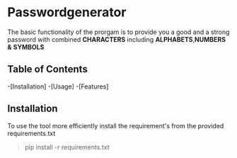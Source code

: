 # Passwordgenerator

The basic functionality of the prorgam is to provide you a good and a strong password
with combined __CHARACTERS__ including **ALPHABETS**,**NUMBERS** **&** **SYMBOLS**

## Table of Contents

-[Installation]
-[Usage]
-[Features]

## Installation

To use the tool more efficiently install the requirement's from the provided requirements.txt

> pip install -r requirements.txt